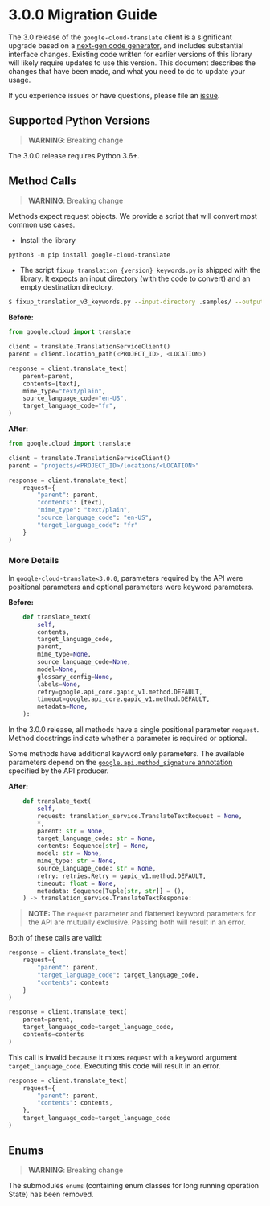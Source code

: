 # 3.0.0 Migration Guide

The 3.0 release of the `google-cloud-translate` client is a significant upgrade based on a [next-gen code generator](https://github.com/googleapis/gapic-generator-python), and includes substantial interface changes. Existing code written for earlier versions of this library will likely require updates to use this version. This document describes the changes that have been made, and what you need to do to update your usage.

If you experience issues or have questions, please file an [issue](https://github.com/googleapis/python-translate/issues).

## Supported Python Versions

> **WARNING**: Breaking change

The 3.0.0 release requires Python 3.6+.


## Method Calls

> **WARNING**: Breaking change

Methods expect request objects. We provide a script that will convert most common use cases.

* Install the library

```py
python3 -m pip install google-cloud-translate
```

* The script `fixup_translation_{version}_keywords.py` is shipped with the library. It expects
an input directory (with the code to convert) and an empty destination directory.

```sh
$ fixup_translation_v3_keywords.py --input-directory .samples/ --output-directory samples/
```

**Before:**
```py
from google.cloud import translate

client = translate.TranslationServiceClient()
parent = client.location_path(<PROJECT_ID>, <LOCATION>)

response = client.translate_text(
    parent=parent,
    contents=[text],
    mime_type="text/plain",
    source_language_code="en-US",
    target_language_code="fr",
)
```


**After:**
```py
from google.cloud import translate

client = translate.TranslationServiceClient()
parent = "projects/<PROJECT_ID>/locations/<LOCATION>"

response = client.translate_text(
    request={
        "parent": parent,
        "contents": [text],
        "mime_type": "text/plain",
        "source_language_code": "en-US",
        "target_language_code": "fr"
    }
)
```

### More Details

In `google-cloud-translate<3.0.0`, parameters required by the API were positional parameters and optional parameters were keyword parameters.

**Before:**
```py
    def translate_text(
        self,
        contents,
        target_language_code,
        parent,
        mime_type=None,
        source_language_code=None,
        model=None,
        glossary_config=None,
        labels=None,
        retry=google.api_core.gapic_v1.method.DEFAULT,
        timeout=google.api_core.gapic_v1.method.DEFAULT,
        metadata=None,
    ):
```

In the 3.0.0 release, all methods have a single positional parameter `request`. Method docstrings indicate whether a parameter is required or optional.

Some methods have additional keyword only parameters. The available parameters depend on the [`google.api.method_signature` annotation](https://github.com/googleapis/googleapis/blob/master/google/cloud/translate/v3/translation_service.proto#L55) specified by the API producer.


**After:**
```py
    def translate_text(
        self,
        request: translation_service.TranslateTextRequest = None,
        *,
        parent: str = None,
        target_language_code: str = None,
        contents: Sequence[str] = None,
        model: str = None,
        mime_type: str = None,
        source_language_code: str = None,
        retry: retries.Retry = gapic_v1.method.DEFAULT,
        timeout: float = None,
        metadata: Sequence[Tuple[str, str]] = (),
    ) -> translation_service.TranslateTextResponse:
```

> **NOTE:** The `request` parameter and flattened keyword parameters for the API are mutually exclusive.
> Passing both will result in an error.


Both of these calls are valid:

```py
response = client.translate_text(
    request={
        "parent": parent,
        "target_language_code": target_language_code,
        "contents": contents
    }
)
```

```py
response = client.translate_text(
    parent=parent,
    target_language_code=target_language_code,
    contents=contents
)
```

This call is invalid because it mixes `request` with a keyword argument `target_language_code`. Executing this code
will result in an error.

```py
response = client.translate_text(
    request={
        "parent": parent,
        "contents": contents,
    },
    target_language_code=target_language_code
)
```



## Enums


> **WARNING**: Breaking change

The submodules `enums` (containing enum classes for long running operation State) has been removed.